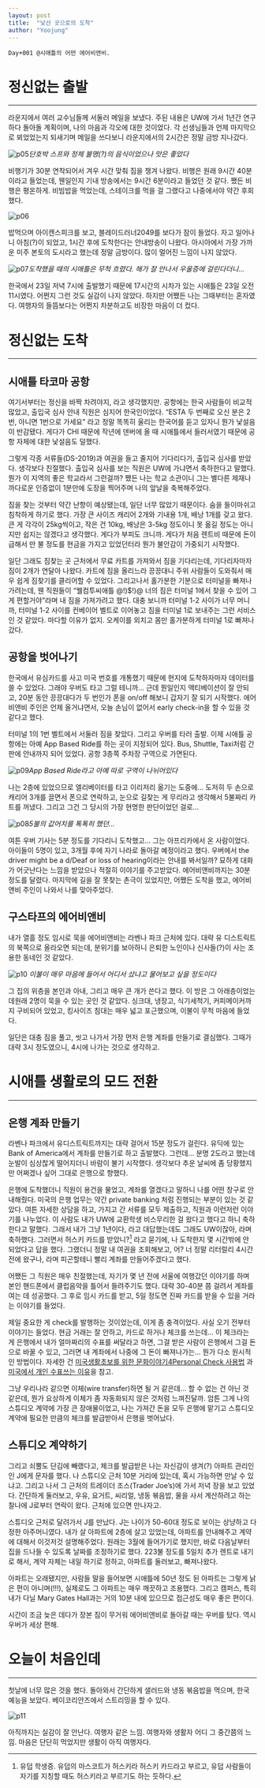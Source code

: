 ```yaml
---
layout: post
title:  "낯선 곳으로의 도착"
author: "Yoojung"
---
```



~~~
Day+001 @시애틀의 어떤 에어비앤비.
~~~


# 정신없는 출발
---
라운지에서 여러 교수님들께 서둘러 메일을 보냈다. 주된 내용은 UW에 가서 1년간 연구하다 돌아돌 계획이며, 나의 마음과 각오에 대한 것이었다. 각 선생님들과 언제 마지막으로 뵈었었는지 되새기며 메일을 쓰다보니 라운지에서의 2시간은 정말 금방 지나갔다.

 ![p05]({{site.url}}/assets/2018-02-23-p05.JPG)_단호박 스프와 정체 불명(?)의 음식이었으나 맛은 좋았다_

비행기가 30분 연착되어서 겨우 시간 맞춰 짐을 챙겨 나왔다. 비행은 원래 9시간 40분이라고 들었는데, 웬일인지 기내 방송에서는 9시간 6분이라고 들었던 것 같다. 쨌든 비행은 평온하게. 비빔밥을 먹었는데, 스테이크를 먹을 걸 그랬다고 나중에서야 약간 후회했다. 

 ![p06]({{site.url}}/assets/2018-02-23-p06.JPG)

밥먹으며 아이캔스피크를 보고, 블레이드러너2049를 보다가 잠이 들었다. 자고 일어나니 아침(?)이 되었고, 1시간 후에 도착한다는 안내방송이 나왔다. 아시아에서 가장 가까운 미주 본토의 도시라고 했는데 정말 금방이다. 많이 멀어진 느낌이 나지 않았다.

 ![p07]({{site.url}}/assets/2018-02-23-p07.jpg)_도착했을 때의 시애틀은 무척 흐렸다. 해가 잘 안나서 우울증에 걸린다더니..._

한국에서 23일 저녁 7시에 출발했기 때문에 17시간의 시차가 있는 시애틀은 23일 오전 11시였다. 어쩐지 그런 것도 실감이 나지 않았다. 하지만 어쨌든 나는 그때부터는 혼자였다. 여행자의 들뜸보다는 어쩐지 차분하고도 비장한 마음이 더 컸다.
  
  
# 정신없는 도착
---
## 시애틀 타코마 공항
여기서부터는 정신을 바짝 차려야지, 라고 생각했지만. 공항에는 한국 사람들이 비교적 많았고, 출입국 심사 안내 직원은 심지어 한국인이었다. “ESTA 두 번째로 오신 분은 2번,  아니면 1번으로 가세요” 라고 정말 똑똑히 울리는 한국어를 듣고 있자니 뭔가 낯설음이 반감됐다. 게다가 CHI 때문에 작년에 덴버에 올 때 시애틀에서 들러서였기 때문에 공항 자체에 대한 낯설음도 덜했다.

그렇게 각종 서류들(DS-2019)과 여권을 들고 줄지어 기다리다가, 출입국 심사를 받았다. 생각보다 친절했다. 출입국 심사를 보는 직원은 UW에 가냐면서 축하한다고 말했다. 뭔가 이 지역의 좋은 학교라서 그런걸까? 쨌든 나는 학교 소관이니 그는 별다른 제재나 까다로운 인증없이 1분만에 도장을 찍어주며 나의 앞날을 축복해주었다. 

짐을 찾는 것부터 약간 난항이 예상됐는데, 일단 너무 많았기 때문이다. 숨을 들이마쉬고 침착하게 하기로 했다. 가장 큰 사이즈 캐리어 2개와 기내용 1개, 배낭 1개를 갖고 왔다. 큰 게 각각이 25kg씩이고, 작은 건 10kg, 배낭은 3-5kg 정도이니 못 옮길 정도는 아니지만 쉽지는 않겠다고 생각했다. 게다가 부피도 크니까. 게다가 처음 렌트비 때문에 돈이 급해서 만 불 정도를 현금을 가지고 있었던터라 뭔가 불안감이 가중되기 시작했다. 

일단 그래도 짐찾는 곳 근처에서 무료 카트를 가져와서 짐을 기다리는데, 기다리자마자 짐이 2개가 연달아 나왔다. 카트에 짐을 올리느라 끙끙대니 주위 사람들이 도와줘서 매우 쉽게 짐찾기를 클리어할 수 있었다. 그리고나서 홀가분한 기분으로 터미널을 빠져나가려는데, 웬 직원들이 “웰컴투씨애틀 @!)$!)@ 너의 짐은 터미널 1에서 찾을 수 있어 그게 편할거야”라며 내 짐을 가져가려고 했다. 대충 보니까 터미널 1-2 사이가 너무 머니까, 터미널 1-2 사이를 컨베이어 벨트로 이어놓고 짐을 터미널 1로 보내주는 그런 서비스인 것 같았다. 마다할 이유가 없지. 오케이를 외치고 몸만 홀가분하게 터미널 1로 빠져나갔다. 

## 공항을 벗어나기
한국에서 유심카드를 사고 미국 번호를 개통했기 때문에 현지에 도착하자마자 데이터를 쓸 수 있었다. 그래야 우버도 타고 그럴 테니까... 근데 뭔일인지 액티베이션이 잘 안되고, 20분 동안 끙끙대다가 두 번인가 폰을 on/off 해보니 갑자기 잘 되기 시작했다. 에어비앤비 주인은 언제 올거냐면서, 오늘 손님이 없어서 early check-in을 할 수 있을 것 같다고 했다. 

터미널 1의 1번 벨트에서 서둘러 짐을 찾았다. 그리고 우버를 타러 출발. 이제 시애틀 공항에는 아예 App Based Ride를 하는 곳이 지정되어 있다. Bus, Shuttle, Taxi처럼 간판에 안내까지 되어 있었다. 공항 3층쪽 주차장 구역으로 가면된다. 

![p09]({{site.url}}/assets/2018-02-23-p09.JPG)_App Based Ride라고 아예 따로 구역이 나뉘어있다_

나는 2층에 있었으므로 엘리베이터를 타고 이리저리 옮기는 도중에... 도저히 두 손으로 캐리어 3개를 끌면서 폰으로 연락하고, 눈으로 길찾는 게 무리라고 생각해서 5불짜리 카트를 꺼냈다. 그리고 그건 그 당시의 가장 현명한 판단이었던 걸로...

![p08]({{site.url}}/assets/2018-02-23-p08.JPG)_5불의 값어치를 톡톡히 했던..._

여튼 우버 기사는 5분 정도를 기다리니 도착했고… 그는 아프리카에서 온 사람이었다. 아이들이 5명이 있고, 3개월 후에 자기 나라로 돌아갈 예정이라고 했다. 우버에서 the driver might be a d/Deaf or loss of hearing이라는 안내를 봐서일까? 묘하게 대화가 어긋난다는 느낌을 받았으나 적절히 이야기를 주고받았다. 에어비앤비까지는 30분 정도를 달렸다. 마지막에 길을 잘 못찾는 촌극이 있었지만, 어쨌든 도착을 했고, 에어비앤비 주인이 나와서 나를 맞아주었다.

## 구스타프의 에어비앤비 
내가 열흘 정도 임시로 묵을 에어비앤비는 라벤나 파크 근처에 있다. 대략 유 디스트릭트의 북쪽으로 올라오면 되는데, 분위기를 보아하니 은퇴한 노인이나 신사들(?)이 사는 조용한 동네인 것 같았다.

![p10]({{site.url}}/assets/2018-02-23-p010.JPG)
_이불이 매우 마음에 들어서 어디서 샀냐고 물어보고 싶을 정도이다_

그 집의 위층을 본인과 아내, 그리고 매우 큰 개가 쓴다고 했다. 이 방은 그 아래층이었는데원래 2명이 묵을 수 있는 곳인 것 같았다. 싱크대, 냉장고, 식기세척기, 커피메이커까지 구비되어 있었고, 킹사이즈 침대는 매우 넓고 포근했으며, 이불이 무척 마음에 들었다. 

일단은 대충 짐을 풀고, 씻고 나가서 가장 먼저 은행 계좌를 만들기로 결심했다. 그때가 대략 3시 정도였으니, 4시에 나가는 것으로 생각하고.
  
  
# 시애틀 생활로의 모드 전환
---
## 은행 계좌 만들기
라벤나 파크에서 유디스트릭트까지는 대략 걸어서 15분 정도가 걸린다. 유딕에 있는 Bank of America에서 계좌를 만들기로 하고 출발했다. 그런데... 분명 2도라고 했는데 눈발이 심상찮게 떨어지더니 바람이 불기 시작했다. 생각보다 추운 날씨에 좀 당황했지만 어쩌겠나 싶어 그대로 은행으로 향했다.

은행에 도착했더니 직원이 용건을 물었고, 계좌를 열겠다고 말하니 나를 어떤 창구로 안내해줬다. 미국의 은행 업무는 약간 private banking 처럼 진행되는 부분이 있는 것 같았다. 여튼 자세한 상담을 하고, 가지고 간 서류를 모두 제출하고, 직원과 이런저런 이야기를 나누었다. 이 사람도 내가 UW에 교환학생 비스무리한 걸 왔다고 했다고 하니 축하한다고 말했다. 그래서 내가 그냥 1년이다, 라고 대답했는데도 그래도 UW이잖아, 라며 축하했다.  그러면서 허스키 카드를 받았니?[^1] 라고 묻기에, 나 도착한지 몇 시간밖에 안 되었다고 답을 했다. 그랬더니 정말 내 여권을 조회해보고, 어? 너 정말 리터럴리 4시간 전에 왔구나, 라며 피곤할테니 빨리 계좌를 만들어주겠다고 했다. 

[^1]: 유덥 학생증. 유덥의 마스코트가 허스키라 허스키 카드라고 부르고, 유덥 사람들이 자기를 지칭할 때도 허스키라고 부르기도 하는 듯하다.

어쨌든 그 직원은 매우 친절했는데, 자기가 몇 년 전에 서울에 여행갔던 이야기를 하며 본인 핸드폰에서 클럽음악을 틀어서 들려주기도 했다. 대략 30-40분 쯤 걸려서 계좌를 여는 데 성공했다. 그 후로 임시 카드를 받고, 5일 정도면 진짜 카드를 받을 수 있을 거라는 이야기를 들었다.

제일 중요한 게 check를 발행하는 것이었는데, 이게 좀 충격이었다. 사실 오기 전부터 이야기는 들었다. 현금 거래는 잘 안하고, 카드로 하거나 체크를 쓰는데... 이 체크라는 게 은행에서 내가 얼마짜리의 수표를 써달라고 하면, 그걸 받은 사람이 은행에서 그걸 돈으로 바꿀 수 있고, 그러면 내 계좌에서 나중에 그 돈이 빠져나가는... 뭔가 다소 원시적인 방법이다. 자세한 건 [미국생활초보를 위한 문화이야기4Personal Check 사용법](http://blog.koreadaily.com/view/myhome.html?fod_style=B&med_usrid=durabuck&cid=145678&fod_no=1) 과 [미국에서 개인 수표쓰는 이유](http://www.82cook.com/entiz/read.php?num=1894140)을 참고.

그냥 우리나라 같으면 이체(wire transfer)하면 될 거 같은데... 할 수 없는 건 아닌 것 같은데, 뭔가 요상하게 이체가 좀 자동화되지 않은 것처럼 느껴진달까. 암튼 그게 나의 스튜디오 계약에 가장 큰 장애물이었고, 나는 가져간 돈을 모두 은행에 맡기고 스튜디오 계약에 필요한 만큼의 체크를 발급받아서 은행을 벗어났다.


## 스튜디오 계약하기
그리고 쇠뿔도 단김에 빼랬다고, 체크를 발급받은 나는 자신감이 생겨(?) 아파트 관리인인 J에게 문자를 했다. 나 스튜디오 근처 10분 거리에 있는데, 혹시 가능하면 만날 수 있냐고. 그리고 나서 그 근처의 트레이더 조스(Trader Joe’s)에 가서 저녁 장을 보고 있었다. 간단하게 둘러보고, 우유, 요거트, 씨리얼, 냉동 볶음밥, 물을 사서 계산하려고 하는 찰나에 J로부터 연락이 왔다. 근처에 있으면 만나자고.

스튜디오 근처로 달려가서 J를 만났다. J는 나이가 50-60대 정도로 보이는 상냥하고 다정한 아주머니였다. 내가 살 아파트에 2층에 살고 있었는데, 아파트를 안내해주고 계약에 대해서 이것저것 설명해주었다. 원래는 3월에 들어가기로 했지만, 바로 다음날부터 집을 드나들 수 있도록 날짜를 조정하기로 했다. 223불 정도를 5일치 추가 렌트로 내기로 해서, 계약 자체는 내일 하기로 정하고, 아파트를 둘러보고, 빠져나왔다. 

아파트는 오래됐지만, 사람들 말을 들어보면 시애틀에 50년 정도 된 아파트는 그렇게 낡은 편이 아니며(!!!), 실제로도 그 아파트는 매우 깨끗하고 조용했다. 그리고 캠퍼스, 특히 내가 다닐 Mary Gates Hall과는 거의 10분 내에 있으므로 접근성도 매우 좋은 편이다.

시간이 조금 늦은 데다가 장본 짐이 무거워 에어비앤비로 돌아갈 때는 우버를 탔다. 역시 우버가 세상 편해. 
  
  
# 오늘이 처음인데
---
첫날에 너무 많은 것을 했다. 돌아와서 간단하게 샐러드와 냉동 볶음밥을 먹으며, 한국 예능을 보았다. 베이코리안즈에서 스트리밍을 할 수 있다. 

![p11]({{site.url}}/assets/2018-02-23-p11.jpg)

아직까지는 실감이 잘 안난다. 여행자 같은 느낌. 여행자와 생활자 어디 그 중간쯤의 느낌. 마음은 단단히 먹었지만 생활이 아직 여행자다.






